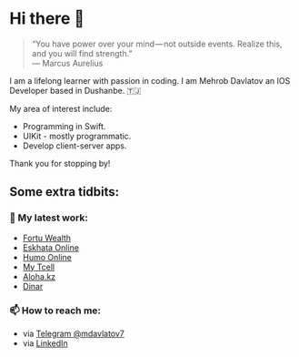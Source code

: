 # Hi there 👋

> “You have power over your mind — not outside events. Realize this, and you will find strength.”   
― Marcus Aurelius 

I am a lifelong learner with passion in coding. I am Mehrob Davlatov an IOS Developer based in Dushanbe. 🇹🇯 

My area of interest include:
- Programming in Swift.
- UIKit - mostly programmatic.
- Develop client-server apps.

Thank you for stopping by! 

## Some extra tidbits: 

### 🔭 My latest work:
- [Fortu Wealth](https://apps.apple.com/tj/app/fortu-wealth/id1516611534)
- [Eskhata Online](https://apps.apple.com/tj/app/%D1%8D%D1%81%D1%85%D0%B0%D1%82%D0%B0-%D0%BE%D0%BD%D0%BB%D0%B0%D0%B9%D0%BD/id1438481790)
- [Humo Online](https://apps.apple.com/tj/app/humo-online/id1242252363)
- [My Tcell](https://apps.apple.com/tj/app/my-tcell/id966493756)
- [Aloha.kz](https://apps.apple.com/tj/app/aloha/id1542317599)
- [Dinar](https://apps.apple.com/tj/app/dinar/id1537787322)


### 📫 How to reach me: 
- via [Telegram @mdavlatov7](https://t.me/mdavlatov7)
- via [LinkedIn](https://www.linkedin.com/in/mdavlatov7/)

<!--

- 🔭 I’m currently working on ...
- 🌱 I’m currently learning ...
- 👯 I’m looking to collaborate on ...
- 🤔 I’m looking for help with ...
- 💬 Ask me about ...
- 📫 How to reach me: ...
- 😄 Pronouns: ...
- ⚡ Fun fact: ...

<p align="center">
  <img src="" width="400"  title="Laurent on the bicycle">
</p>
-->
